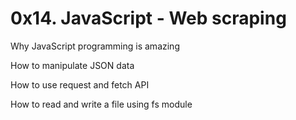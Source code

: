 # 0x14. JavaScript - Web scraping

Why JavaScript programming is amazing

How to manipulate JSON data

How to use request and fetch API

How to read and write a file using fs module